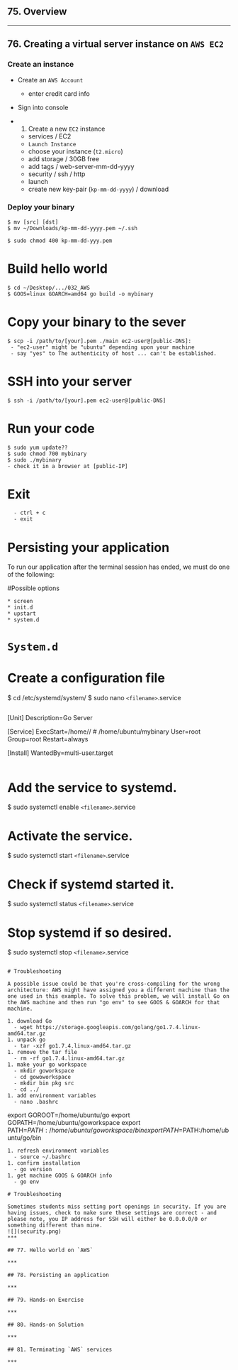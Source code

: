 ## 75. Overview

***

## 76. Creating a virtual server instance on `AWS EC2`

### Create an instance

* Create an `AWS Account`
    - enter credit card info

* Sign into console

* 1. Create a new `EC2` instance
    - services / EC2
    - `Launch Instance`
    - choose your instance (`t2.micro`)
    - add storage / 30GB free 
    - add tags / web-server-mm-dd-yyyy
    - security / ssh / http
    - launch
    - create new key-pair (`kp-mm-dd-yyyy`) / download

### Deploy your binary

```
$ mv [src] [dst] 
$ mv ~/Downloads/kp-mm-dd-yyyy.pem ~/.ssh

$ sudo chmod 400 kp-mm-dd-yyy.pem
```

# Build hello world
```
$ cd ~/Desktop/.../032_AWS
$ GOOS=linux GOARCH=amd64 go build -o mybinary
```

# Copy your binary to the sever
```
$ scp -i /path/to/[your].pem ./main ec2-user@[public-DNS]:
 - "ec2-user" might be "ubuntu" depending upon your machine
 - say "yes" to The authenticity of host ... can't be established.
```

# SSH into your server
```
$ ssh -i /path/to/[your].pem ec2-user@[public-DNS]
```

# Run your code
```
$ sudo yum update??
$ sudo chmod 700 mybinary
$ sudo ./mybinary
- check it in a browser at [public-IP]
```

# Exit
```
  - ctrl + c
  - exit
```

# Persisting your application

To run our application after the terminal session has ended, we must do one of the following:

#Possible options
```
* screen
* init.d
* upstart
* system.d
```

# `System.d`
# Create a configuration file
$ cd /etc/systemd/system/
$ sudo nano ```<filename>```.service
```

```
[Unit]
Description=Go Server

[Service]
ExecStart=/home/<username>/<exepath>            # /home/ubuntu/mybinary
User=root
Group=root
Restart=always

[Install]
WantedBy=multi-user.target
```

```
# Add the service to systemd.
$ sudo systemctl enable ```<filename>```.service

# Activate the service.
$ sudo systemctl start ```<filename>```.service

# Check if systemd started it.
$ sudo systemctl status ```<filename>```.service

# Stop systemd if so desired.
$ sudo systemctl stop ```<filename>```.service
```

# Troubleshooting

A possible issue could be that you're cross-compiling for the wrong architecture: AWS might have assigned you a different machine than the one used in this example. To solve this problem, we will install Go on the AWS machine and then run "go env" to see GOOS & GOARCH for that machine.

1. download Go
  - wget https://storage.googleapis.com/golang/go1.7.4.linux-amd64.tar.gz
1. unpack go
  - tar -xzf go1.7.4.linux-amd64.tar.gz
1. remove the tar file
  - rm -rf go1.7.4.linux-amd64.tar.gz
1. make your go workspace
  - mkdir goworkspace
  - cd gowoworkspace
  - mkdir bin pkg src
  - cd ../
1. add environment variables
  - nano .bashrc
```
export GOROOT=/home/ubuntu/go
export GOPATH=/home/ubuntu/goworkspace
export PATH=$PATH:/home/ubuntu/goworkspace/bin
export PATH=$PATH:/home/ubuntu/go/bin
```
1. refresh environment variables
  - source ~/.bashrc
1. confirm installation
  - go version
1. get machine GOOS & GOARCH info
  - go env

# Troubleshooting

Sometimes students miss setting port openings in security. If you are having issues, check to make sure these settings are correct - and please note, you IP address for SSH will either be 0.0.0.0/0 or something different than mine.
![](security.png)
***

## 77. Hello world on `AWS`

***

## 78. Persisting an application

***

## 79. Hands-on Exercise

***

## 80. Hands-on Solution

***

## 81. Terminating `AWS` services

***

